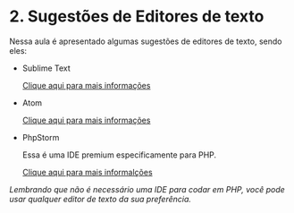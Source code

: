 # 2. Sugestões de Editores de texto

Nessa aula é apresentado algumas sugestões de editores de texto, sendo eles:

* Sublime Text

    [Clique aqui para mais informações](https://www.sublimetext.com/)

* Atom

    [Clique aqui para mais informações](https://atom.io/)

* PhpStorm

    Essa é uma IDE premium especificamente para PHP.

    [Clique aqui para mais informalções](https://www.jetbrains.com/pt-br/phpstorm/)


*Lembrando que não é necessário uma IDE para codar em PHP, você pode usar qualquer editor de texto da sua preferência.*